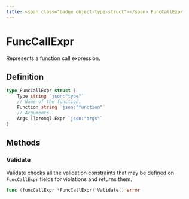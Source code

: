 ```yaml
---
title: <span class="badge object-type-struct"></span> FuncCallExpr
---
```

# <span class="badge object-type-struct"></span> FuncCallExpr

Represents a function call expression.

## Definition

```go
type FuncCallExpr struct {
    Type string `json:"type"`
    // Name of the function.
    Function string `json:"function"`
    // Arguments.
    Args []promql.Expr `json:"args"`
}
```
## Methods

### <span class="badge object-method"></span> Validate

Validate checks all the validation constraints that may be defined on `FuncCallExpr` fields for violations and returns them.

```go
func (funcCallExpr *FuncCallExpr) Validate() error
```

